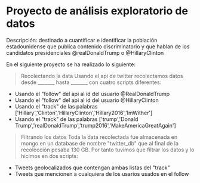 # Proyecto de análisis exploratorio de datos
Descripción: destinado a cuantificar e identificar la población estadounidense que publica contenido discriminatorio y que hablan de los candidatos presidenciales @realDonaldTrump o @HillaryClinton

En el siguiente proyecto se ha realizado lo siguiente:

> Recolectando la data
Usando el api de twitter recolectamos datos desde _______ hasta _______ con cuatro scripts diferentes:
- Usando el "follow" del api al id del usuario @RealDonaldTrump
- Usando el "follow" del api al id del usuario @HillaryClinton
- Usando el "track" de las palabras ['Hillary','Clinton','HillaryClinton','Hillary2016','ImWither']
- Usando el "track" de las palabras ['trump','Donald Trump','realDonaldTrump','trump2016','MakeAmericaGreatAgain']

> Filtrando los datos
Toda la data recolectada fue almacenada en mongo en un database de nombre "twitter_db" que al final de la recolección pesaba 130 GB.
Por tanto tuvimos que filtrar los datos y lo hicimos en dos scripts:
- Tweets geolocalizados que contengan ambas listas del "track"
- Tweets que mencionen a cualquiera de los usarios usados en el follow

